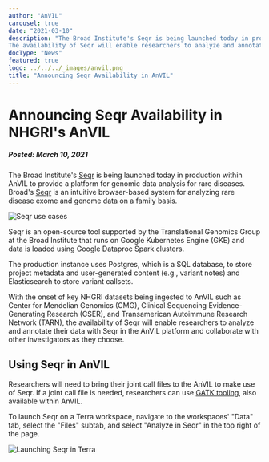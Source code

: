 ```yaml
---
author: "AnVIL"
carousel: true
date: "2021-03-10"
description: "The Broad Institute's Seqr is being launched today in production within AnVIL to provide a platform for genomic data analysis for rare diseases.
The availability of Seqr will enable researchers to analyze and annotate their data with seqr in the AnVIL platform as well as collaborate with other investigators as they choose."
docType: "News"
featured: true
logo: ../../../_images/anvil.png
title: "Announcing Seqr Availability in AnVIL"
---
```


# Announcing Seqr Availability in NHGRI's AnVIL

##### Posted: March 10, 2021

The Broad Institute's [Seqr](https://seqr.broadinstitute.org/) is being launched today in production within AnVIL to provide a platform for genomic data analysis for rare diseases. Broad's [Seqr](https://seqr.broadinstitute.org/) is an intuitive browser-based system for analyzing rare disease exome and genome data on a family basis.

![Seqr use cases](./_images/seqr-screenshot.png)

Seqr is an open-source tool supported by the Translational Genomics Group at the Broad Institute that runs on Google Kubernetes Engine (GKE) and data is loaded using Google Dataproc Spark clusters.

The production instance uses Postgres, which is a SQL database, to store project metadata and user-generated content (e.g., variant notes) and Elasticsearch to store variant callsets.

With the onset of key NHGRI datasets being ingested to AnVIL such as Center for Mendelian Genomics (CMG), Clinical Sequencing Evidence-Generating Research (CSER), and Transamerican Autoimmune Research Network (TARN), the availability of Seqr will enable researchers to analyze and annotate their data with Seqr in the AnVIL platform and collaborate with other investigators as they choose.

## Using Seqr in AnVIL

Researchers will need to bring their joint call files to the AnVIL to make use of Seqr. 
If a joint call file is needed, researchers can use [GATK tooling](https://anvilproject.org/learn/anvil-mooc/use-case-gatk), also available within AnVIL.

To launch Seqr on a Terra workspace, navigate to the workspaces' "Data" tab, select the "Files" subtab, and select "Analyze in Seqr" in the top right of the page.

![Launching Seqr in Terra](./_images/seqr-in-terra.png)

